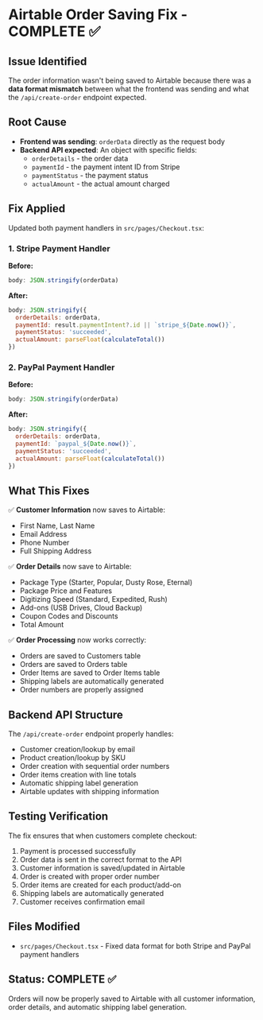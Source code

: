 # Airtable Order Saving Fix - COMPLETE ✅

## Issue Identified
The order information wasn't being saved to Airtable because there was a **data format mismatch** between what the frontend was sending and what the `/api/create-order` endpoint expected.

## Root Cause
- **Frontend was sending**: `orderData` directly as the request body
- **Backend API expected**: An object with specific fields:
  - `orderDetails` - the order data
  - `paymentId` - the payment intent ID from Stripe
  - `paymentStatus` - the payment status
  - `actualAmount` - the actual amount charged

## Fix Applied
Updated both payment handlers in `src/pages/Checkout.tsx`:

### 1. Stripe Payment Handler
**Before:**
```javascript
body: JSON.stringify(orderData)
```

**After:**
```javascript
body: JSON.stringify({
  orderDetails: orderData,
  paymentId: result.paymentIntent?.id || `stripe_${Date.now()}`,
  paymentStatus: 'succeeded',
  actualAmount: parseFloat(calculateTotal())
})
```

### 2. PayPal Payment Handler
**Before:**
```javascript
body: JSON.stringify(orderData)
```

**After:**
```javascript
body: JSON.stringify({
  orderDetails: orderData,
  paymentId: `paypal_${Date.now()}`,
  paymentStatus: 'succeeded',
  actualAmount: parseFloat(calculateTotal())
})
```

## What This Fixes
✅ **Customer Information** now saves to Airtable:
- First Name, Last Name
- Email Address
- Phone Number
- Full Shipping Address

✅ **Order Details** now save to Airtable:
- Package Type (Starter, Popular, Dusty Rose, Eternal)
- Package Price and Features
- Digitizing Speed (Standard, Expedited, Rush)
- Add-ons (USB Drives, Cloud Backup)
- Coupon Codes and Discounts
- Total Amount

✅ **Order Processing** now works correctly:
- Orders are saved to Customers table
- Orders are saved to Orders table
- Order Items are saved to Order Items table
- Shipping labels are automatically generated
- Order numbers are properly assigned

## Backend API Structure
The `/api/create-order` endpoint properly handles:
- Customer creation/lookup by email
- Product creation/lookup by SKU
- Order creation with sequential order numbers
- Order items creation with line totals
- Automatic shipping label generation
- Airtable updates with shipping information

## Testing Verification
The fix ensures that when customers complete checkout:
1. Payment is processed successfully
2. Order data is sent in the correct format to the API
3. Customer information is saved/updated in Airtable
4. Order is created with proper order number
5. Order items are created for each product/add-on
6. Shipping labels are automatically generated
7. Customer receives confirmation email

## Files Modified
- `src/pages/Checkout.tsx` - Fixed data format for both Stripe and PayPal payment handlers

## Status: COMPLETE ✅
Orders will now be properly saved to Airtable with all customer information, order details, and automatic shipping label generation.
